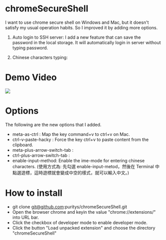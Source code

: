 # chromeSecureShell

I want to use chrome secure shell on Windows and Mac, but it doesn't satisfy my usual operation habits.
So I improved it by adding more options.

1. Auto login to SSH server: I add a new feature that can save the password in the local storage. It will automatically login in server without typing password.

2. Chinese characters typing:


# Demo Video
<a href="http://www.youtube.com/watch?v=HUN-UcVibOU" target="_blank">
  <img src="http://img.youtube.com/vi/HUN-UcVibOU/2.jpg">
</a>


# Options

The following are the new options that I added.

* meta-as-ctrl : Map the key command+v to ctrl+v on Mac.
* ctrl-v-paste-hacky : Force the key ctrl+v to paste content from the clipboard.
* meta-plus-arrow-switch-tab :
* ctrl-plus-arrow-switch-tab :
* enable-input-method: Enable the ime-mode for entering chinese characters. (使用方式為: 先勾選 enable-input-metod，然後在 Terminal 中點選遊標，這時遊標就會變成中空的樣式，就可以輸入中文。)

# How to install

* git clone git@github.com:puritys/chromeSecureShell.git
* Open the browser chrome and keyin the value "chrome://extensions/" into URL bar.
* Click the checkbox of developer mode to enable developer mode.
* Click the button "Load unpacked extension" and choose the directory "chromeSecureShell"
 

